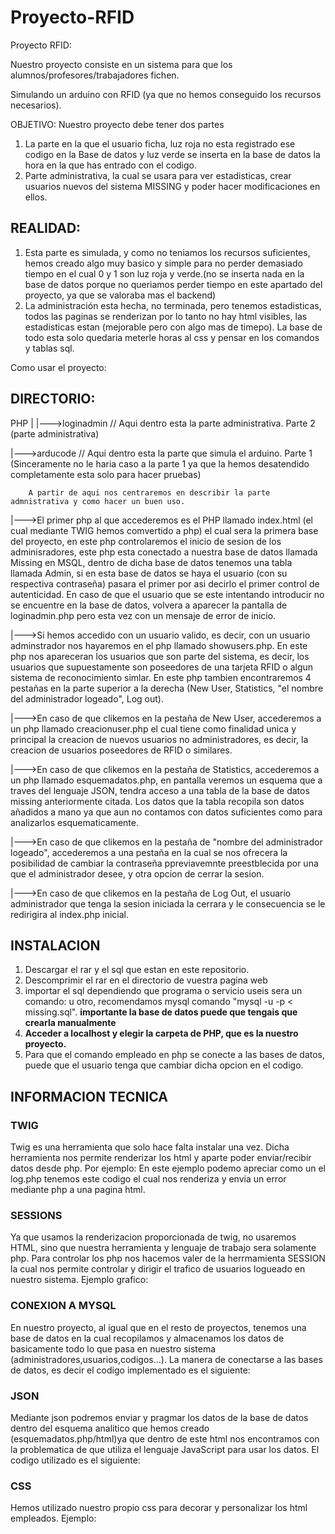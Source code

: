 # Proyecto-RFID
Proyecto RFID:

Nuestro proyecto consiste en un sistema para que los alumnos/profesores/trabajadores fichen.

Simulando un arduino con RFID (ya que no hemos conseguido los recursos necesarios).

OBJETIVO: Nuestro proyecto debe tener dos partes 

1. La parte en la que el usuario ficha, luz roja no esta registrado ese codigo en la Base de datos y luz verde se inserta en la base de datos la hora en la que has entrado con el codigo.
2. Parte administrativa, la cual se usara para ver estadisticas, crear usuarios nuevos del sistema MISSING y poder hacer modificaciones en ellos.

## REALIDAD: 

1. Esta parte es simulada, y como no teniamos los recursos suficientes, hemos creado algo muy basico y simple para no perder demasiado tiempo en el cual 0 y 1 son luz roja y verde.(no se inserta nada en la base de datos porque no queriamos perder tiempo en este apartado del proyecto, ya que se valoraba mas el backend)
2. La administración esta hecha, no terminada, pero tenemos estadisticas, todos las paginas se renderizan por lo tanto no hay html visibles, las estadisticas estan (mejorable pero con algo mas de timepo). La base de todo esta solo quedaria meterle horas al css y pensar en los comandos y tablas sql.


Como usar el proyecto:

## DIRECTORIO:

PHP
|
|--->loginadmin // Aqui dentro esta la parte administrativa. Parte 2 (parte administrativa)


|--->arducode // Aqui dentro esta la parte que simula el arduino. Parte 1 (Sinceramente no le haria caso a la parte 1 ya que la hemos desatendido completamente esta solo para hacer pruebas)


        A partir de aqui nos centraremos en describir la parte admnistrativa y como hacer un buen uso.
        
        
        
|--->El primer php al que accederemos es el PHP llamado index.html (el cual mediante TWIG hemos comvertido a php) el cual sera la primera base del proyecto, en este php controlaremos el inicio de sesion de los adminisradores, este php esta conectado a nuestra base de datos llamada Missing en MSQL, dentro de dicha base de datos tenemos una tabla llamada Admin, si en esta base de datos se haya el usuario (con su respectiva contraseña) pasara el primer por asi decirlo el primer control de autenticidad. En caso de que el usuario que se este intentando introducir no se encuentre en la base de datos, volvera a aparecer la pantalla de loginadmin.php pero esta vez con un mensaje de error de inicio. 



|--->Si hemos accedido con un usuario valido, es decir, con un usuario adminstrador nos hayaremos en el php llamado showusers.php. En este php nos apareceran los usuarios que son parte del sistema, es decir, los usuarios que supuestamente son poseedores de una tarjeta RFID o algun sistema de reconocimiento simlar. En este php tambien encontraremos 4 pestañas en la parte superior a la derecha (New User, Statistics, "el nombre del administrador logeado", Log out).



|--->En caso de que clikemos en la pestaña de New User, accederemos a un php llamado creacionuser.php el cual tiene como finalidad unica y principal la creacion de nuevos usuarios no administradores, es decir, la creacion de usuarios poseedores de RFID o similares.


|--->En caso de que clikemos en la pestaña de Statistics, accederemos a un php llamado esquemadatos.php, en pantalla veremos un esquema que a traves del lenguaje JSON, tendra acceso a una tabla de la base de datos missing anteriormente citada. Los datos que la tabla recopila son datos añadidos a mano ya que aun no contamos con datos suficientes como para analizarlos esquematicamente.


|--->En caso de que clikemos en la pestaña de "nombre del administrador logeado", accederemos a una pestaña en la cual se nos ofrecera la posibilidad de cambiar la contraseña ppreviavemnte preestblecida por una que el administrador desee, y otra opcion de cerrar la sesion.



|--->En caso de que clikemos en la pestaña de Log Out, el usuario administrador que tenga la sesion iniciada la cerrara y le consecuencia se le redirigira al index.php inicial.

## INSTALACION

1. Descargar el rar y el sql que estan en este repositorio.
2. Descomprimir el rar en el directorio de vuestra pagina web
3. importar el sql dependiendo que programa o servicio useis sera un comando: u otro, recomendamos mysql comando "mysql -u <username> -p <databasename> < missing.sql". **importante la base de datos puede que tengais que crearla manualmente**
4. **Acceder a localhost y elegir la carpeta de PHP, que es la nuestro proyecto.**
5. Para que el comando empleado en php se conecte a las bases de datos, puede que el usuario tenga que cambiar dicha opcion en el codigo.
        
## INFORMACION TECNICA

### TWIG
Twig es una herramienta que solo hace falta instalar una vez. Dicha herramienta nos permite renderizar los html y aparte poder enviar/recibir datos desde php. Por ejemplo: En este ejemplo podemo apreciar como un el log.php tenemos este codigo el cual nos renderiza y envia un error mediante php a una pagina html.
                
                
### SESSIONS    
Ya que usamos la renderizacion proporcionada de twig, no usaremos HTML, sino que nuestra herramienta y lenguaje de trabajo sera solamente php. Para controlar los php nos hacemos valer de la herrmamienta SESSION la cual nos permite controlar y dirigir el trafico de usuarios logueado en nuestro sistema. Ejemplo grafico: 
                
### CONEXION A MYSQL    
En nuestro proyecto, al igual que en el resto de proyectos, tenemos una base de datos en la cual recopilamos y almacenamos los datos de basicamente todo lo que pasa en nuestro sistema (administradores,usuarios,codigos...). La manera de conectarse a las bases de datos, es decir el codigo implementado es el siguiente:
                
### JSON 
Mediante json podremos enviar y pragmar los datos de la base de datos dentro del esquema analitico que hemos creado (esquemadatos.php/html)ya que dentro de este html nos encontramos con la problematica de que utiliza el lenguaje JavaScript para usar los datos. El codigo utilizado es el siguiente: 
                
### CSS
Hemos utilizado nuestro propio css para decorar y personalizar los html empleados. Ejemplo:
